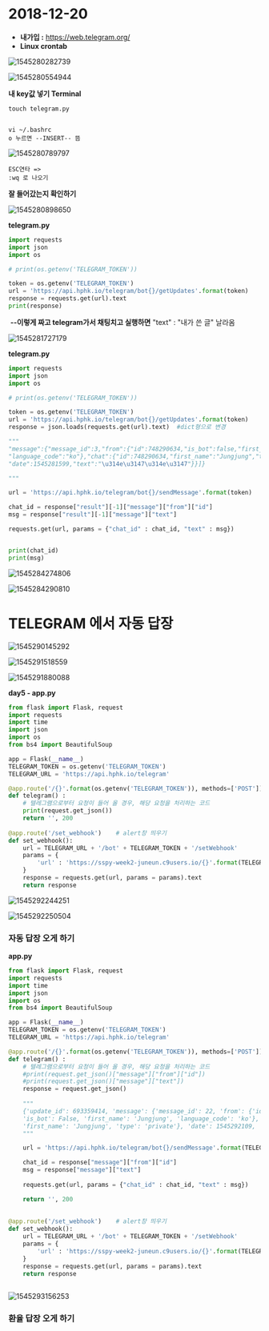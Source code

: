 # 2018-12-20

- **내가입 :**   https://web.telegram.org/ 
- **Linux crontab** 

![1545280282739](..\typora-user-images\1545280282739.png)

![1545280554944](..\typora-user-images\1545280554944.png)





**내 key값 넣기 Terminal**

```
touch telegram.py


vi ~/.bashrc
o 누르면 --INSERT-- 뜸
```



![1545280789797](..\typora-user-images\1545280789797.png)

``` 
ESC연타 =>
:wq 로 나오기
```

**잘 들어갔는지 확인하기**

![1545280898650](..\typora-user-images\1545280898650.png)



**telegram.py**

```python
import requests
import json
import os

# print(os.getenv('TELEGRAM_TOKEN'))

token = os.getenv('TELEGRAM_TOKEN')
url = 'https://api.hphk.io/telegram/bot{}/getUpdates'.format(token)
response = requests.get(url).text
print(response)
```

​	**--이렇게 짜고 telegram가서 채팅치고 실행하면**  "text" : "내가 쓴 글" 날라옴

![1545281727179](..\typora-user-images\1545281727179.png)



**telegram.py**

```python
import requests
import json
import os

# print(os.getenv('TELEGRAM_TOKEN'))

token = os.getenv('TELEGRAM_TOKEN')
url = 'https://api.hphk.io/telegram/bot{}/getUpdates'.format(token)
response = json.loads(requests.get(url).text)  #dict형으로 변경

"""
"message":{"message_id":3,"from":{"id":748290634,"is_bot":false,"first_name":"Jungjung",
"language_code":"ko"},"chat":{"id":748290634,"first_name":"Jungjung","type":"private"},
"date":1545281599,"text":"\u314e\u3147\u314e\u3147"}}]}

"""

url = 'https://api.hphk.io/telegram/bot{}/sendMessage'.format(token)

chat_id = response["result"][-1]["message"]["from"]["id"]
msg = response["result"][-1]["message"]["text"]

requests.get(url, params = {"chat_id" : chat_id, "text" : msg})


print(chat_id)
print(msg)
```

![1545284274806](..\typora-user-images\1545284274806.png)

![1545284290810](..\typora-user-images\1545284290810.png)





# TELEGRAM 에서 자동 답장



![1545290145292](..\typora-user-images\1545290145292.png)

![1545291518559](..\typora-user-images\1545291518559.png)

![1545291880088](..\typora-user-images\1545291880088.png)

**day5 - app.py**

```python
from flask import Flask, request
import requests
import time
import json
import os
from bs4 import BeautifulSoup

app = Flask(__name__)
TELEGRAM_TOKEN = os.getenv('TELEGRAM_TOKEN')
TELEGRAM_URL = 'https://api.hphk.io/telegram'

@app.route('/{}'.format(os.getenv('TELEGRAM_TOKEN')), methods=['POST'])
def telegram() :
    # 텔레그램으로부터 요청이 들어 올 경우, 해당 요청을 처리하는 코드
    print(request.get_json())
    return '', 200
    
@app.route('/set_webhook')    # alert창 띄우기 
def set_webhook():
    url = TELEGRAM_URL + '/bot' + TELEGRAM_TOKEN + '/setWebhook'
    params = {
        'url' : 'https://sspy-week2-juneun.c9users.io/{}'.format(TELEGRAM_TOKEN)
    }
    response = requests.get(url, params = params).text
    return response
```



![1545292244251](..\typora-user-images\1545292244251.png)



![1545292250504](..\typora-user-images\1545292250504.png)





### 자동 답장 오게 하기

**app.py**

```python
from flask import Flask, request
import requests
import time
import json
import os
from bs4 import BeautifulSoup

app = Flask(__name__)
TELEGRAM_TOKEN = os.getenv('TELEGRAM_TOKEN')
TELEGRAM_URL = 'https://api.hphk.io/telegram'

@app.route('/{}'.format(os.getenv('TELEGRAM_TOKEN')), methods=['POST'])
def telegram() :
    # 텔레그램으로부터 요청이 들어 올 경우, 해당 요청을 처리하는 코드
    #print(request.get_json()["message"]["from"]["id"])
    #print(request.get_json()["message"]["text"])
    response = request.get_json()
    
    """
    {'update_id': 693359414, 'message': {'message_id': 22, 'from': {'id': 748290634, 
    'is_bot': False, 'first_name': 'Jungjung', 'language_code': 'ko'}, 'chat': {'id': 748290634, 
    'first_name': 'Jungjung', 'type': 'private'}, 'date': 1545292109, 'text': '하이하이'}}
    """

    url = 'https://api.hphk.io/telegram/bot{}/sendMessage'.format(TELEGRAM_TOKEN)

    chat_id = response["message"]["from"]["id"]
    msg = response["message"]["text"]
    
    requests.get(url, params = {"chat_id" : chat_id, "text" : msg})

    return '', 200
    
    
@app.route('/set_webhook')    # alert창 띄우기 
def set_webhook():
    url = TELEGRAM_URL + '/bot' + TELEGRAM_TOKEN + '/setWebhook'
    params = {
        'url' : 'https://sspy-week2-juneun.c9users.io/{}'.format(TELEGRAM_TOKEN)
    }
    response = requests.get(url, params = params).text
    return response
    

```

![1545293156253](..\typora-user-images\1545293156253.png)







### 환율 답장 오게 하기

```python

```






